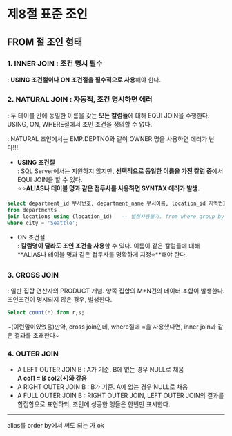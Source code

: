 # 제8절 표준 조인
## FROM 절 조인 형태
 ### 1. INNER JOIN : 조건 명시 필수  
: **USING 조건절이나 ON 조건절을 필수적으로 사용**해야 한다.

 ### 2. NATURAL JOIN : 자동적, 조건 명시하면 에러  
: 두 테이블 간에 동일한 이름을 갖는 **모든 칼럼들**에 대해 EQUI JOIN을 수행한다. 
USING, ON, WHERE절에서 조인 조건을 정의할 수 없다.  

: NATURAL 조인에서는 EMP.DEPTNO와 같이 OWNER 명을 사용하면 에러가 난다!!!

* **USING 조건절**   
: SQL Server에서는 지원하지 않지만, **선택적으로 동일한 이름을 가진 칼럼 중**에서 EQUI JOIN을 할 수 있다.   
⭐⭐**ALIAS나 테이블 명과 같은 접두사를 사용하면 SYNTAX 에러가 발생.**  
```sql
select department_id 부서번호, department_name 부서이름, location_id 지역번호, city 도시
from departments
join locations using (location_id)   -- 별칭사용불가. from where group by having select order by 순서이므로!
where city = 'Seattle';
```

* ON 조건절  
: **칼럼명이 달라도 조인 조건을 사용**할 수 있다. 
이름이 같은 칼럼들에 대해 **ALIAS나 테이블 명과 같은 접두사를 명확하게 지정⭐**해야 한다.  

### 3. CROSS JOIN  
: 일반 집합 연산자의 PRODUCT 개념. 양쪽 집합의 M*N건의 데이터 조합이 발생한다.
조인조건이 명시되지 않은 경우, 발생한다.
```sql
Select count(*) from r,s;
```
~(이런말이있었음)만약, cross join인데, where절에 =을 사용했다면, inner join과 같은 결과를 초래한다~    
### 4. OUTER JOIN  
* A LEFT OUTER JOIN B : A가 기준. B에 없는 경우 NULL로 채움  
**A col1 = B col2(+)와 같음**  
* A RIGHT OUTER JOIN B : B가 기준. A에 없는 경우 NULL로 채움  
* A FULL OUTER JOIN B : RIGHT OUTER JOIN, LEFT OUTER JOIN의 결과를 합집합으로 표현하되, 조인에 성공한 행들은 한번만 표시한다.  

-----------------------------------------

alias를 order by에서 써도 되는 가 ok
